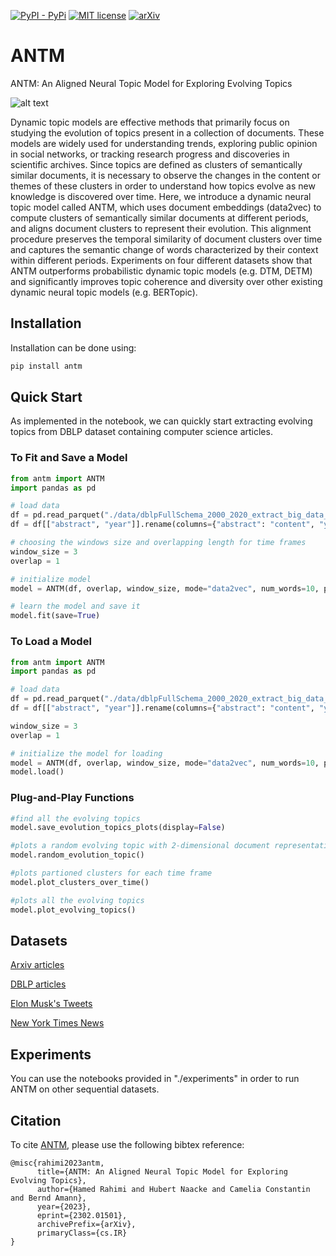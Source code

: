 [![PyPI - PyPi](https://img.shields.io/pypi/v/antm)](https://pypi.org/project/antm/)
[![MIT license](https://img.shields.io/badge/License-MIT-blue.svg)](https://hamedrahimi.fr)
[![arXiv](https://img.shields.io/badge/arXiv-2302.01501-<COLOR>.svg)](https://arxiv.org/abs/2302.01501)

# ANTM
ANTM: An Aligned Neural Topic Model for Exploring Evolving Topics

![alt text](https://github.com/hamedR96/ANTM/blob/main/diagram_Twitter.png?raw=true)

 Dynamic topic models are effective methods that primarily focus on studying the evolution of topics present in a collection of documents. These models are widely used for understanding trends, exploring public opinion in social networks, or tracking research progress and discoveries in scientific archives. Since topics are defined as clusters of semantically similar documents, it is necessary to observe the changes in the content or themes of these clusters in order to understand how topics evolve as new knowledge is discovered over time. Here, we introduce a dynamic neural topic model called ANTM, which uses document embeddings (data2vec) to compute clusters of semantically similar documents at different periods, and aligns document clusters to represent their evolution. This alignment procedure preserves the temporal similarity of document clusters over time and captures the semantic change of words characterized by their context within different periods. Experiments on four different datasets show that ANTM outperforms probabilistic dynamic topic models (e.g. DTM, DETM) and significantly improves topic coherence and diversity over other existing dynamic neural topic models (e.g. BERTopic).


## Installation

Installation can be done using:

```bash
pip install antm
```

## Quick Start
As implemented in the notebook, we can quickly start extracting evolving topics from DBLP dataset containing computer science articles.
### To Fit and Save a Model

```python
from antm import ANTM
import pandas as pd

# load data
df = pd.read_parquet("./data/dblpFullSchema_2000_2020_extract_big_data_1K.parquet")
df = df[["abstract", "year"]].rename(columns={"abstract": "content", "year": "time"}).dropna().reset_index()

# choosing the windows size and overlapping length for time frames
window_size = 3
overlap = 1

# initialize model
model = ANTM(df, overlap, window_size, mode="data2vec", num_words=10, path="./saved_data")

# learn the model and save it
model.fit(save=True)
```
### To Load a Model

```python
from antm import ANTM
import pandas as pd

# load data
df = pd.read_parquet("./data/dblpFullSchema_2000_2020_extract_big_data_1K.parquet")
df = df[["abstract", "year"]].rename(columns={"abstract": "content", "year": "time"}).dropna().reset_index()

window_size = 3
overlap = 1

# initialize the model for loading
model = ANTM(df, overlap, window_size, mode="data2vec", num_words=10, path="./saved_data")
model.load()
```
### Plug-and-Play Functions
```python
#find all the evolving topics
model.save_evolution_topics_plots(display=False)

#plots a random evolving topic with 2-dimensional document representations
model.random_evolution_topic()

#plots partioned clusters for each time frame
model.plot_clusters_over_time()

#plots all the evolving topics
model.plot_evolving_topics()
```
## Datasets
[Arxiv articles](https://www.kaggle.com/datasets/Cornell-University/arxiv)

[DBLP articles](https://nuage.lip6.fr/s/FLKwdzcsbqYMkat)

[Elon Musk's Tweets](https://nuage.lip6.fr/s/XKkcWLAiDiykZ4D)

[New York Times News](https://nuage.lip6.fr/s/XKkcWLAiDiykZ4D)

## Experiments
You can use the notebooks provided in "./experiments" in order to run ANTM on other sequential datasets. 


## Citation
To cite [ANTM](https://arxiv.org/abs/2302.01501), please use the following bibtex reference:
```bibtext
@misc{rahimi2023antm,
      title={ANTM: An Aligned Neural Topic Model for Exploring Evolving Topics}, 
      author={Hamed Rahimi and Hubert Naacke and Camelia Constantin and Bernd Amann},
      year={2023},
      eprint={2302.01501},
      archivePrefix={arXiv},
      primaryClass={cs.IR}
}
```
